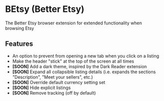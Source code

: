 # BEtsy (Better Etsy)
The Better Etsy browser extension for extended functionality when browsing Etsy

## Features

- An option to prevent from opening a new tab when you click on a listing
- Make the header "stick" at the top of the screen at all times
- **[SOON]** Add a dark theme, inspired by the Dark Reader extension
- **[SOON]** Expand all collapsible listing details (i.e. expands the sections "Description", "Meet your sellers", etc.)
- **[SOON]** Override default currency setting set
- **[SOON]** Hide explicit listings
- **[SOON]** Remove tracking (off by default)
